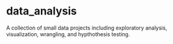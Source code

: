 # data_analysis
A collection of small data projects including exploratory analysis, visualization, wrangling, and hypthothesis testing.
